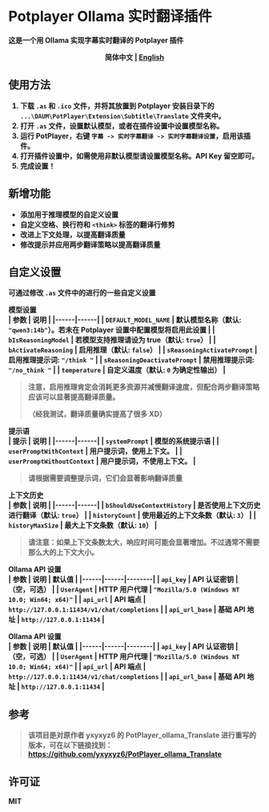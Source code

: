 # Potplayer Ollama 实时翻译插件

**这是一个用 Ollama 实现字幕实时翻译的 Potplayer 插件**

<div align="center">
  <strong >简体中文</a> | <a href="https://github.com/Nuo27/Potplayer-Ollama-Translate/blob/master/README.md">English</a>
</div>

## 使用方法

1. 下载 `.as` 和 `.ico` 文件，并将其放置到 Potplayer 安装目录下的 `...\DAUM\PotPlayer\Extension\Subtitle\Translate` 文件夹中。
2. 打开 `.as` 文件，设置默认模型，或者在插件设置中设置模型名称。
3. 运行 PotPlayer，右键 `字幕 -> 实时字幕翻译 -> 实时字幕翻译设置`，启用该插件。
4. 打开插件设置中，如需使用非默认模型请设置模型名称。API Key 留空即可。
5. 完成设置！

## 新增功能

- 添加用于推理模型的自定义设置
- 自定义空格、换行符和 `<think>` 标签的翻译行修剪
- 改进上下文处理，以提高翻译质量
- 修改提示并应用两步翻译策略以提高翻译质量

## 自定义设置

可通过修改 `.as` 文件中的进行的一些自定义设置

**模型设置**  
| 参数 | 说明 |
|------|------|
| `DEFAULT_MODEL_NAME` | 默认模型名称（默认: `"qwen3:14b"`）。**若未在 Potplayer 设置中配置模型将启用此设置** |
| `bIsReasoningModel` | 若模型支持推理请设为 true（默认: `true`） |
| `bActivateReasoning` | 启用推理（默认: `false`） |
| `sReasoningActivatePrompt` | 启用推理提示词: `"/think "` |
| `sReasoningDeactivatePrompt` | 禁用推理提示词: `"/no_think "` |
| `temperature` | 自定义温度（默认: `0` 为确定性输出） |

> 注意，启用推理肯定会消耗更多资源并减慢翻译速度，但配合两步翻译策略应该可以显著提高翻译质量。
>
> （经我测试，翻译质量确实提高了很多 XD）

**提示语**  
| 提示 | 说明 |
|------|------|
| `systemPrompt` | 模型的系统提示语 |
| `userPromptWithContext` | 用户提示词，使用上下文。 |
| `userPromptWithoutContext` | 用户提示词，不使用上下文。 |

> 请根据需要调整提示词，它们会显著影响翻译质量

**上下文历史**  
| 参数 | 说明 |
|------|------|
| `bShouldUseContextHistory` | 是否使用上下文历史进行翻译（默认: `true`） |
| `historyCount` | 使用最近的上下文条数（默认: `3`） |
| `historyMaxSize` | 最大上下文条数（默认: `10`） |

> 请注意：如果上下文条数太大，响应时间可能会显著增加。不过通常不需要那么大的上下文大小。

**Ollama API 设置**  
| 参数 | 说明 | 默认值 |
|------|------|--------|
| `api_key` | API 认证密钥 | （空，可选） |
| `UserAgent` | HTTP 用户代理 | `"Mozilla/5.0 (Windows NT 10.0; Win64; x64)"` |
| `api_url` | API 端点 | `http://127.0.0.1:11434/v1/chat/completions` |
| `api_url_base` | 基础 API 地址 | `http://127.0.0.1:11434` |

**Ollama API 设置**  
| 参数 | 说明 | 默认值 |
|------|------|--------|
| `api_key` | API 认证密钥 | （空，可选） |
| `UserAgent` | HTTP 用户代理 | `"Mozilla/5.0 (Windows NT 10.0; Win64; x64)"` |
| `api_url` | API 端点 | `http://127.0.0.1:11434/v1/chat/completions` |
| `api_url_base` | 基础 API 地址 | `http://127.0.0.1:11434` |

## 参考

> 该项目是对原作者 yxyxyz6 的 PotPlayer_ollama_Translate 进行重写的版本，可在以下链接找到：https://github.com/yxyxyz6/PotPlayer_ollama_Translate

## 许可证

MIT
